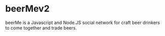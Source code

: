 # beerMev2
beerMe is a Javascript and Node.JS social network for craft beer drinkers to come together and trade beers. 
